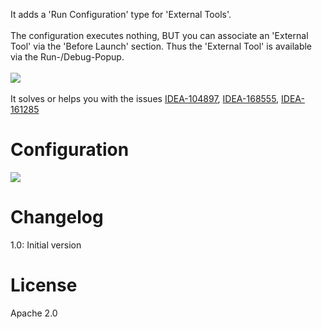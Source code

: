It adds a 'Run Configuration' type for 'External Tools'.
<br/><br/>
The configuration executes nothing, BUT you can associate an 'External Tool' via the 'Before Launch' section.
Thus the 'External Tool' is available via the Run-/Debug-Popup.
<br/><br/>
<img src="https://raw.githubusercontent.com/markiewb/idea-externaltools-runconfiguration-plugin/master/doc/RunPopup.png"/>
<br/><br/>
It solves or helps you with the issues
<a href="https://youtrack.jetbrains.com/issue/IDEA-104897">IDEA-104897</a>,
<a href="https://youtrack.jetbrains.com/issue/IDEA-168555">IDEA-168555</a>,
<a href="https://youtrack.jetbrains.com/issue/IDEA-161285">IDEA-161285</a>

<h1>Configuration</h1>
<img src="https://raw.githubusercontent.com/markiewb/idea-externaltools-runconfiguration-plugin/master/doc/Configuration.png"/>

<h1>Changelog</h1>
1.0: Initial version

<h1>License</h1>
Apache 2.0